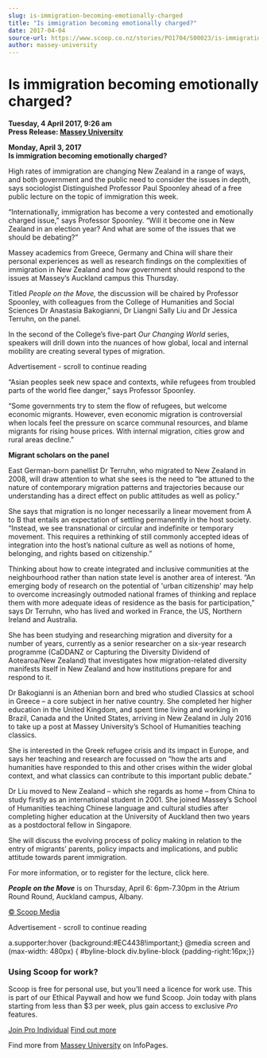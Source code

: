 ```yaml
---
slug: is-immigration-becoming-emotionally-charged
title: "Is immigration becoming emotionally charged?"
date: 2017-04-04
source-url: https://www.scoop.co.nz/stories/PO1704/S00023/is-immigration-becoming-emotionally-charged.htm
author: massey-university
---
```

Is immigration becoming emotionally charged?
============================================

**Tuesday, 4 April 2017, 9:26 am**  
**Press Release: [Massey University](https://info.scoop.co.nz/Massey_University)**

**Monday, April 3, 2017**  
**Is immigration becoming emotionally charged?**

High rates of immigration are changing New Zealand in a range of ways, and both government and the public need to consider the issues in depth, says sociologist Distinguished Professor Paul Spoonley ahead of a free public lecture on the topic of immigration this week.

“Internationally, immigration has become a very contested and emotionally charged issue,” says Professor Spoonley. “Will it become one in New Zealand in an election year? And what are some of the issues that we should be debating?”

Massey academics from Greece, Germany and China will share their personal experiences as well as research findings on the complexities of immigration in New Zealand and how government should respond to the issues at Massey’s Auckland campus this Thursday.

Titled _People on the Move,_ the discussion will be chaired by Professor Spoonley, with colleagues from the College of Humanities and Social Sciences Dr Anastasia Bakogianni, Dr Liangni Sally Liu and Dr Jessica Terruhn, on the panel.

In the second of the College’s five-part _Our Changing World_ series, speakers will drill down into the nuances of how global, local and internal mobility are creating several types of migration.

Advertisement - scroll to continue reading





“Asian peoples seek new space and contexts, while refugees from troubled parts of the world flee danger,” says Professor Spoonley.

“Some governments try to stem the flow of refugees, but welcome economic migrants. However, even economic migration is controversial when locals feel the pressure on scarce communal resources, and blame migrants for rising house prices. With internal migration, cities grow and rural areas decline.”

**Migrant scholars on the panel**

East German-born panellist Dr Terruhn, who migrated to New Zealand in 2008, will draw attention to what she sees is the need to “be attuned to the nature of contemporary migration patterns and trajectories because our understanding has a direct effect on public attitudes as well as policy.”

She says that migration is no longer necessarily a linear movement from A to B that entails an expectation of settling permanently in the host society. “Instead, we see transnational or circular and indefinite or temporary movement. This requires a rethinking of still commonly accepted ideas of integration into the host’s national culture as well as notions of home, belonging, and rights based on citizenship.”

Thinking about how to create integrated and inclusive communities at the neighbourhood rather than nation state level is another area of interest. “An emerging body of research on the potential of 'urban citizenship' may help to overcome increasingly outmoded national frames of thinking and replace them with more adequate ideas of residence as the basis for participation,” says Dr Terruhn, who has lived and worked in France, the US, Northern Ireland and Australia.

She has been studying and researching migration and diversity for a number of years, currently as a senior researcher on a six-year research programme (CaDDANZ or Capturing the Diversity Dividend of Aotearoa/New Zealand) that investigates how migration-related diversity manifests itself in New Zealand and how institutions prepare for and respond to it.

Dr Bakogianni is an Athenian born and bred who studied Classics at school in Greece – a core subject in her native country. She completed her higher education in the United Kingdom, and spent time living and working in Brazil, Canada and the United States, arriving in New Zealand in July 2016 to take up a post at Massey University’s School of Humanities teaching classics.

She is interested in the Greek refugee crisis and its impact in Europe, and says her teaching and research are focussed on “how the arts and humanities have responded to this and other crises within the wider global context, and what classics can contribute to this important public debate.”

Dr Liu moved to New Zealand – which she regards as home – from China to study firstly as an international student in 2001. She joined Massey’s School of Humanities teaching Chinese language and cultural studies after completing higher education at the University of Auckland then two years as a postdoctoral fellow in Singapore.

She will discuss the evolving process of policy making in relation to the entry of migrants’ parents, policy impacts and implications, and public attitude towards parent immigration.

For more information, or to register for the lecture, click here.

**_People on the Move_** is on Thursday, April 6: 6pm-7.30pm in the Atrium Round Round, Auckland campus, Albany.

[© Scoop Media](http://www.scoop.co.nz/about/terms.html)  

Advertisement - scroll to continue reading



a.supporter:hover {background:#EC4438!important;} @media screen and (max-width: 480px) { #byline-block div.byline-block {padding-right:16px;}}

### Using Scoop for work?

Scoop is free for personal use, but you’ll need a licence for work use. This is part of our Ethical Paywall and how we fund Scoop. Join today with plans starting from less than $3 per week, plus gain access to exclusive _Pro_ features.  
  
[Join Pro Individual](https://pro.scoop.co.nz/Individual/?from=ProIn24) [Find out more](https://pro.scoop.co.nz/using-scoop-for-work/?from=ProIn24)

Find more from [Massey University](https://info.scoop.co.nz/Massey_University) on InfoPages.